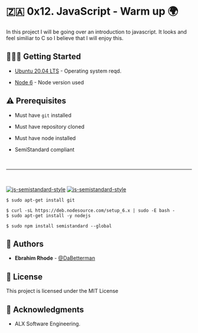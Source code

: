 # 🇿🇦 0x12. JavaScript - Warm up 🌍

In this project I will be going over an introduction to javascript. It looks and feel similiar to C so I believe that I will enjoy this.

## 🏃🏽‍♂️ Getting Started

* [Ubuntu 20.04 LTS](http://releases.ubuntu.com/20.04/) - Operating system reqd.

* [Node 6](https://deb.nodesource.com/setup_14.x) - Node version used

## ⚠️ Prerequisites

* Must have `git` installed

* Must have repository cloned

* Must have node installed

* SemiStandard compliant
<br>
<hr>
<br>

[![js-semistandard-style](https://raw.githubusercontent.com/standard/semistandard/master/badge.svg)](https://github.com/standard/semistandard)
[![js-semistandard-style](https://img.shields.io/badge/code%20style-semistandard-brightgreen.svg)](https://github.com/standard/semistandard)

```
$ sudo apt-get install git
```

```
$ curl -sL https://deb.nodesource.com/setup_6.x | sudo -E bash -
$ sudo apt-get install -y nodejs
```

```
$ sudo npm install semistandard --global
```

## 📕 Authors
* **Ebrahim Rhode** - [@DaBetterman](https://github.com/DaBetterman)

## 🔬 License

This project is licensed under the MIT License


## 📣 Acknowledgments

* ALX Software Engineering.